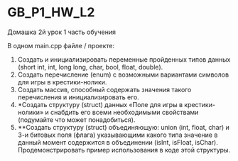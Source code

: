 # GB_P1_HW_L2
Домашка 2й урок 1 часть обучения

В одном main.cpp файле / проекте:
1. Создать и инициализировать переменные пройденных типов данных (short int, int, long long, char, bool, float, double).
2. Создать перечисление (enum) с возможными вариантами символов для игры в крестики-нолики.
3. Создать массив, способный содержать значения такого перечисления и инициализировать его.
4. *Создать структуру (struct) данных «Поле для игры в крестики-нолики» и снабдить его всеми необходимыми свойствами (подумайте что может понадобиться).
5. **Создать структуру (struct) объединяющую: union (int, float, char) и 3-и битовых поля (флага) указывающими какого типа значение в данный момент содержится в объединении (isInt, isFloat, isChar). Продемонстрировать пример использования в коде этой структуры.
